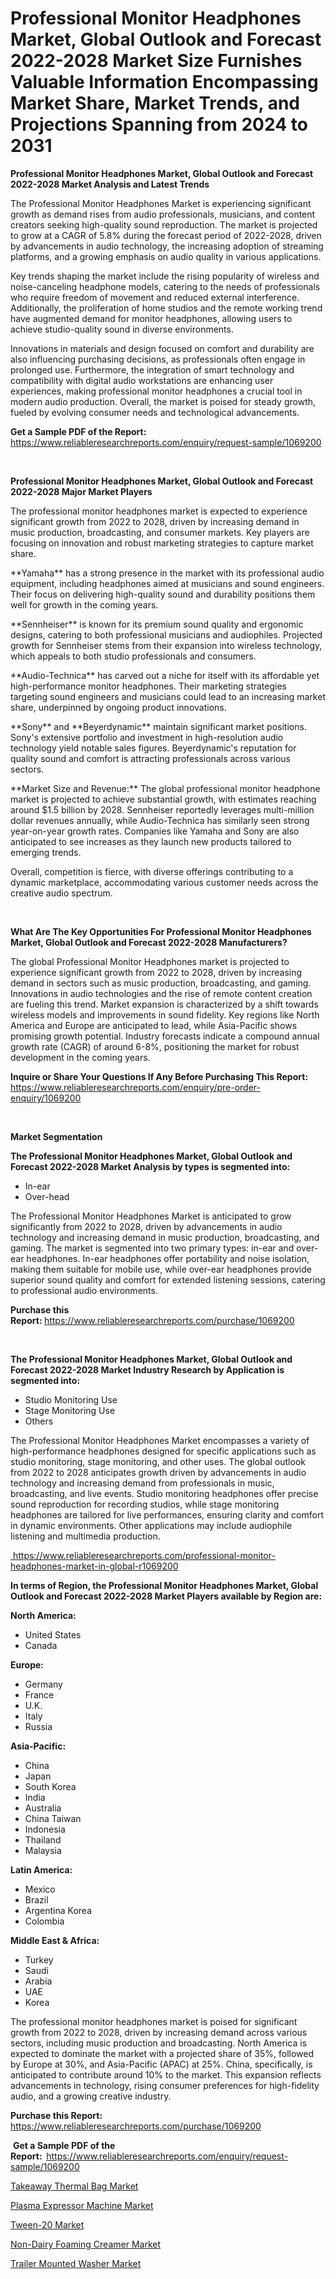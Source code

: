<p><h1>Professional Monitor Headphones Market, Global Outlook and Forecast 2022-2028 Market Size Furnishes Valuable Information Encompassing Market Share, Market Trends, and Projections Spanning from 2024 to 2031</h1></p><p><strong>Professional Monitor Headphones Market, Global Outlook and Forecast 2022-2028 Market Analysis and Latest Trends</strong></p>
<p><p>The Professional Monitor Headphones Market is experiencing significant growth as demand rises from audio professionals, musicians, and content creators seeking high-quality sound reproduction. The market is projected to grow at a CAGR of 5.8% during the forecast period of 2022-2028, driven by advancements in audio technology, the increasing adoption of streaming platforms, and a growing emphasis on audio quality in various applications. </p><p>Key trends shaping the market include the rising popularity of wireless and noise-canceling headphone models, catering to the needs of professionals who require freedom of movement and reduced external interference. Additionally, the proliferation of home studios and the remote working trend have augmented demand for monitor headphones, allowing users to achieve studio-quality sound in diverse environments.</p><p>Innovations in materials and design focused on comfort and durability are also influencing purchasing decisions, as professionals often engage in prolonged use. Furthermore, the integration of smart technology and compatibility with digital audio workstations are enhancing user experiences, making professional monitor headphones a crucial tool in modern audio production. Overall, the market is poised for steady growth, fueled by evolving consumer needs and technological advancements.</p></p>
<p><strong>Get a Sample PDF of the Report:&nbsp;</strong> <a href="https://www.reliableresearchreports.com/enquiry/request-sample/1069200?utm_campaign=1289&utm_medium=2&utm_source=Github&utm_content=ia&utm_term=11102024&utm_id=professional-monitor-headphones-market-global-outlook-and-forecast-2022-2028">https://www.reliableresearchreports.com/enquiry/request-sample/1069200</a></p>
<p>&nbsp;</p>
<p><strong>Professional Monitor Headphones Market, Global Outlook and Forecast 2022-2028 Major Market Players</strong></p>
<p><p>The professional monitor headphones market is expected to experience significant growth from 2022 to 2028, driven by increasing demand in music production, broadcasting, and consumer markets. Key players are focusing on innovation and robust marketing strategies to capture market share.</p><p>**Yamaha** has a strong presence in the market with its professional audio equipment, including headphones aimed at musicians and sound engineers. Their focus on delivering high-quality sound and durability positions them well for growth in the coming years.</p><p>**Sennheiser** is known for its premium sound quality and ergonomic designs, catering to both professional musicians and audiophiles. Projected growth for Sennheiser stems from their expansion into wireless technology, which appeals to both studio professionals and consumers.</p><p>**Audio-Technica** has carved out a niche for itself with its affordable yet high-performance monitor headphones. Their marketing strategies targeting sound engineers and musicians could lead to an increasing market share, underpinned by ongoing product innovations.</p><p>**Sony** and **Beyerdynamic** maintain significant market positions. Sony's extensive portfolio and investment in high-resolution audio technology yield notable sales figures. Beyerdynamic's reputation for quality sound and comfort is attracting professionals across various sectors.</p><p>**Market Size and Revenue:** The global professional monitor headphone market is projected to achieve substantial growth, with estimates reaching around $1.5 billion by 2028. Sennheiser reportedly leverages multi-million dollar revenues annually, while Audio-Technica has similarly seen strong year-on-year growth rates. Companies like Yamaha and Sony are also anticipated to see increases as they launch new products tailored to emerging trends.</p><p>Overall, competition is fierce, with diverse offerings contributing to a dynamic marketplace, accommodating various customer needs across the creative audio spectrum.</p></p>
<p>&nbsp;</p>
<p><strong>What Are The Key Opportunities For Professional Monitor Headphones Market, Global Outlook and Forecast 2022-2028 Manufacturers?</strong></p>
<p><p>The global Professional Monitor Headphones market is projected to experience significant growth from 2022 to 2028, driven by increasing demand in sectors such as music production, broadcasting, and gaming. Innovations in audio technologies and the rise of remote content creation are fueling this trend. Market expansion is characterized by a shift towards wireless models and improvements in sound fidelity. Key regions like North America and Europe are anticipated to lead, while Asia-Pacific shows promising growth potential. Industry forecasts indicate a compound annual growth rate (CAGR) of around 6-8%, positioning the market for robust development in the coming years.</p></p>
<p><strong>Inquire or Share Your Questions If Any Before Purchasing This Report:</strong> <a href="https://www.reliableresearchreports.com/enquiry/pre-order-enquiry/1069200?utm_campaign=1289&utm_medium=2&utm_source=Github&utm_content=ia&utm_term=11102024&utm_id=professional-monitor-headphones-market-global-outlook-and-forecast-2022-2028">https://www.reliableresearchreports.com/enquiry/pre-order-enquiry/1069200</a></p>
<p>&nbsp;</p>
<p><strong>Market Segmentation</strong></p>
<p><strong>The Professional Monitor Headphones Market, Global Outlook and Forecast 2022-2028 Market Analysis by types is segmented into:</strong></p>
<p><ul><li>In-ear</li><li>Over-head</li></ul></p>
<p><p>The Professional Monitor Headphones Market is anticipated to grow significantly from 2022 to 2028, driven by advancements in audio technology and increasing demand in music production, broadcasting, and gaming. The market is segmented into two primary types: in-ear and over-ear headphones. In-ear headphones offer portability and noise isolation, making them suitable for mobile use, while over-ear headphones provide superior sound quality and comfort for extended listening sessions, catering to professional audio environments.</p></p>
<p><strong>Purchase this Report:&nbsp;</strong><a href="https://www.reliableresearchreports.com/purchase/1069200?utm_campaign=1289&utm_medium=2&utm_source=Github&utm_content=ia&utm_term=11102024&utm_id=professional-monitor-headphones-market-global-outlook-and-forecast-2022-2028">https://www.reliableresearchreports.com/purchase/1069200</a></p>
<p>&nbsp;</p>
<p><strong>The Professional Monitor Headphones Market, Global Outlook and Forecast 2022-2028 Market Industry Research by Application is segmented into:</strong></p>
<p><ul><li>Studio Monitoring Use</li><li>Stage Monitoring Use</li><li>Others</li></ul></p>
<p><p>The Professional Monitor Headphones Market encompasses a variety of high-performance headphones designed for specific applications such as studio monitoring, stage monitoring, and other uses. The global outlook from 2022 to 2028 anticipates growth driven by advancements in audio technology and increasing demand from professionals in music, broadcasting, and live events. Studio monitoring headphones offer precise sound reproduction for recording studios, while stage monitoring headphones are tailored for live performances, ensuring clarity and comfort in dynamic environments. Other applications may include audiophile listening and multimedia production.</p></p>
<p><a href="https://www.reliableresearchreports.com/professional-monitor-headphones-market-in-global-r1069200?utm_campaign=1289&utm_medium=2&utm_source=Github&utm_content=ia&utm_term=11102024&utm_id=professional-monitor-headphones-market-global-outlook-and-forecast-2022-2028">&nbsp;https://www.reliableresearchreports.com/professional-monitor-headphones-market-in-global-r1069200</a></p>
<p><strong>In terms of Region, the Professional Monitor Headphones Market, Global Outlook and Forecast 2022-2028 Market Players available by Region are:</strong></p>
<p>
    <p> <strong> North America: </strong>
        <ul>
            <li>United States</li>
            <li>Canada</li>
        </ul>
        </p> 
    <p> <strong> Europe: </strong>
        <ul>
            <li>Germany</li>
            <li>France</li>
            <li>U.K.</li>
            <li>Italy</li>
            <li>Russia</li>
        </ul>
        </p> 
    <p> <strong> Asia-Pacific: </strong>
        <ul>
            <li>China</li>
            <li>Japan</li>
            <li>South Korea</li>
            <li>India</li>
            <li>Australia</li>
            <li>China Taiwan</li>
            <li>Indonesia</li>
            <li>Thailand</li>
            <li>Malaysia</li>
        </ul>
        </p> 
    <p> <strong> Latin America: </strong>
        <ul>
            <li>Mexico</li>
            <li>Brazil</li>
            <li>Argentina Korea</li>
            <li>Colombia</li>
        </ul>
        </p> 
    <p> <strong> Middle East & Africa: </strong>
        <ul>
            <li>Turkey</li>
            <li>Saudi</li>
            <li>Arabia</li>
            <li>UAE</li>
            <li>Korea</li>
        </ul>
    </p>
    </p>
<p><p>The professional monitor headphones market is poised for significant growth from 2022 to 2028, driven by increasing demand across various sectors, including music production and broadcasting. North America is expected to dominate the market with a projected share of 35%, followed by Europe at 30%, and Asia-Pacific (APAC) at 25%. China, specifically, is anticipated to contribute around 10% to the market. This expansion reflects advancements in technology, rising consumer preferences for high-fidelity audio, and a growing creative industry.</p></p>
<p><strong>Purchase this Report: </strong><a href="https://www.reliableresearchreports.com/purchase/1069200?utm_campaign=1289&utm_medium=2&utm_source=Github&utm_content=ia&utm_term=11102024&utm_id=professional-monitor-headphones-market-global-outlook-and-forecast-2022-2028">https://www.reliableresearchreports.com/purchase/1069200</a></p>
<p>&nbsp;<strong>Get a Sample PDF of the Report:&nbsp;&nbsp;</strong><a href="https://www.reliableresearchreports.com/enquiry/request-sample/1069200?utm_campaign=1289&utm_medium=2&utm_source=Github&utm_content=ia&utm_term=11102024&utm_id=professional-monitor-headphones-market-global-outlook-and-forecast-2022-2028">https://www.reliableresearchreports.com/enquiry/request-sample/1069200</a></p>
<p><strong></strong></p>
<p><p><a href="https://www.linkedin.com/pulse/takeaway-thermal-bag-market-forecasts-trends-impact-mtxle?utm_campaign=1289&utm_medium=2&utm_source=Github&utm_content=ia&utm_term=11102024&utm_id=professional-monitor-headphones-market-global-outlook-and-forecast-2022-2028">Takeaway Thermal Bag Market</a></p><p><a href="https://www.linkedin.com/pulse/decoding-plasma-expressor-machine-market-signals-growth-algorithms-jdymf?utm_campaign=1289&utm_medium=2&utm_source=Github&utm_content=ia&utm_term=11102024&utm_id=professional-monitor-headphones-market-global-outlook-and-forecast-2022-2028">Plasma Expressor Machine Market</a></p><p><a href="https://www.linkedin.com/pulse/global-tween-20-market-size-expected-experience-cagr-15-opwoc?utm_campaign=1289&utm_medium=2&utm_source=Github&utm_content=ia&utm_term=11102024&utm_id=professional-monitor-headphones-market-global-outlook-and-forecast-2022-2028">Tween-20 Market</a></p><p><a href="https://www.linkedin.com/pulse/decoding-non-dairy-foaming-creamer-industry-dynamics-strategic-ucgxf?utm_campaign=1289&utm_medium=2&utm_source=Github&utm_content=ia&utm_term=11102024&utm_id=professional-monitor-headphones-market-global-outlook-and-forecast-2022-2028">Non-Dairy Foaming Creamer Market</a></p><p><a href="https://www.linkedin.com/pulse/trailer-mounted-washer-market-outlook-share-analysis-growth-is87f?utm_campaign=1289&utm_medium=2&utm_source=Github&utm_content=ia&utm_term=11102024&utm_id=professional-monitor-headphones-market-global-outlook-and-forecast-2022-2028">Trailer Mounted Washer Market</a></p></p>